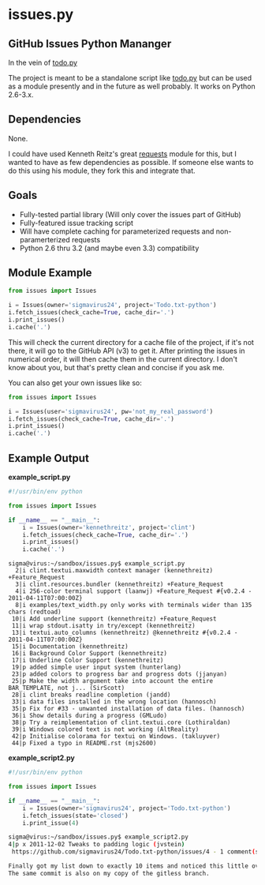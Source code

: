 # issues.py

## GitHub Issues Python Mananger

In the vein of [todo.py](http://git.io/todo.py)

The project is meant to be a standalone script like
[todo.py](http://git.io/todo.py) but can be used as a module presently and
in the future as well probably. It works on Python 2.6-3.x.

## Dependencies

None.

I could have used Kenneth Reitz's great
[requests](https://github.com/kennethreitz/requests) module for this, but I
wanted to have as few dependencies as possible. If someone else wants to do
this using his module, they fork this and integrate that.

## Goals

 * Fully-tested partial library (Will only cover the issues part of GitHub)
 * Fully-featured issue tracking script
 * Will have complete caching for parameterized requests and non-paramerterized
   requests
 * Python 2.6 thru 3.2 (and maybe even 3.3) compatibility

## Module Example 

```python
from issues import Issues

i = Issues(owner='sigmavirus24', project='Todo.txt-python')
i.fetch_issues(check_cache=True, cache_dir='.')
i.print_issues()
i.cache('.')
```

This will check the current directory for a cache file of the project, if
it's not there, it will go to the GitHub API (v3) to get it. After printing
the issues in numerical order, it will then cache them in the current
directory. I don't know about you, but that's pretty clean and concise if
you ask me.

You can also get your own issues like so:

```python
from issues import Issues

i = Issues(user='sigmavirus24', pw='not_my_real_password')
i.fetch_issues(check_cache=True, cache_dir='.')
i.print_issues()
i.cache('.')
```

## Example Output

**example_script.py**

```python
#!/usr/bin/env python

from issues import Issues

if __name__ == "__main__":
    i = Issues(owner='kennethreitz', project='clint')
    i.fetch_issues(check_cache=True, cache_dir='.')
    i.print_issues()
    i.cache('.')
```

```shell
sigma@virus:~/sandbox/issues.py$ example_script.py 
  2|i clint.textui.maxwidth context manager (kennethreitz) +Feature_Request 
  3|i clint.resources.bundler (kennethreitz) +Feature_Request 
  4|i 256-color terminal support (laanwj) +Feature_Request #{v0.2.4 - 2011-04-11T07:00:00Z}
  8|i examples/text_width.py only works with terminals wider than 135 chars (redtoad) 
 10|i Add underline support (kennethreitz) +Feature_Request 
 11|i wrap stdout.isatty in try/except (kennethreitz) 
 13|i textui.auto_columns (kennethreitz) @kennethreitz #{v0.2.4 - 2011-04-11T07:00:00Z}
 15|i Documentation (kennethreitz) 
 16|i Background Color Support (kennethreitz) 
 17|i Underline Color Support (kennethreitz) 
 19|p added simple user input system (hunterlang) 
 23|p added colors to progress bar and progress dots (jjanyan) 
 25|p Make the width argument take into account the entire BAR_TEMPLATE, not j... (SirScott) 
 28|i clint breaks readline completion (jandd) 
 33|i data files installed in the wrong location (hannosch) 
 35|p Fix for #33 - unwanted installation of data files. (hannosch) 
 36|i Show details during a progress (GMLudo) 
 38|p Try a reimplementation of clint.textui.core (Lothiraldan) 
 39|i Windows colored text is not working (AltReality) 
 42|p Initialise colorama for textui on Windows. (takluyver) 
 44|p Fixed a typo in README.rst (mjs2600) 
```

**example_script2.py**

```python
#!/usr/bin/env python

from issues import Issues

if __name__ == "__main__":
    i = Issues(owner='sigmavirus24', project='Todo.txt-python')
    i.fetch_issues(state='closed')
    i.print_issue(4)
```

```sh
sigma@virus:~/sandbox/issues.py$ example_script2.py
4|p x 2011-12-02 Tweaks to padding logic (jvstein)
 https://github.com/sigmavirus24/Todo.txt-python/issues/4 - 1 comment(s) - 2011-12-01

Finally got my list down to exactly 10 items and noticed this little oversight.
The same commit is also on my copy of the gitless branch.
```
